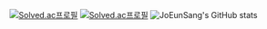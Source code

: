 [![Solved.ac프로필](http://mazassumnida.wtf/api/v2/generate_badge?boj=sang777)](https://solved.ac/sang777)
[![Solved.ac프로필](http://mazassumnida.wtf/api/mini/generate_badge?boj=sang777)](https://solved.ac/sang777)
![JoEunSang's GitHub stats](https://github-readme-stats.vercel.app/api?username=JoEunSang&show_icons=true&theme=cobalt)
